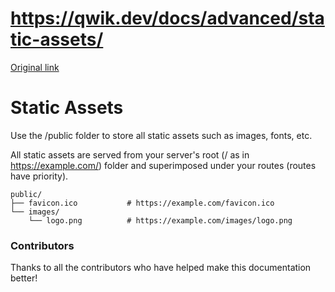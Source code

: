 # https://qwik.dev/docs/advanced/static-assets/

[Original link](https://qwik.dev/docs/advanced/static-assets/)

# Static Assets

Use the /public folder to store all static assets such as images, fonts, etc.

All static assets are served from your server's root (/ as in https://example.com/) folder and superimposed under your routes (routes have priority).

```
public/
├── favicon.ico           # https://example.com/favicon.ico
└── images/
    └── logo.png          # https://example.com/images/logo.png
```

### Contributors

Thanks to all the contributors who have helped make this documentation better!
